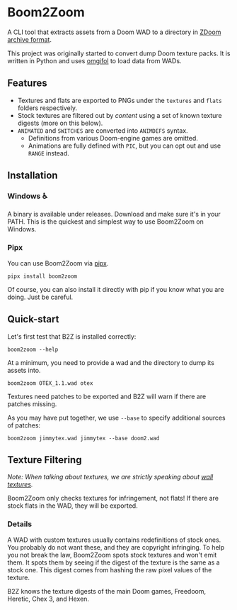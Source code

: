 # Boom2Zoom

A CLI tool that extracts assets from a Doom WAD to a directory in [ZDoom archive format](https://zdoom.org/wiki/Using_ZIPs_as_WAD_replacement).

This project was originally started to convert dump Doom texture packs.
It is written in Python and uses [omgifol](https://github.com/devinacker/omgifol) to load data from WADs.


## Features

- Textures and flats are exported to PNGs under the `textures` and `flats` folders respectively.
- Stock textures are filtered out by *content* using a set of known texture digests (more on this below).
- `ANIMATED` and `SWITCHES` are converted into `ANIMDEFS` syntax.
    - Definitions from various Doom-engine games are omitted.
    - Animations are fully defined with `PIC`, but you can opt out and use `RANGE` instead.

## Installation

### Windows <span title="Boom2Zoom is developed on Windows.">♿</span>

A binary is available under releases.
Download and make sure it's in your PATH.
This is the quickest and simplest way to use Boom2Zoom on Windows.

### Pipx

You can use Boom2Zoom via [pipx](https://pipx.pypa.io/stable/).

```shell
pipx install boom2zoom
```

Of course, you can also install it directly with pip if you know what you are doing. Just be careful.

## Quick-start

Let's first test that B2Z is installed correctly:

```shell
boom2zoom --help
```

At a minimum, you need to provide a wad and the directory to dump its assets into.

```shell
boom2zoom OTEX_1.1.wad otex
```

Textures need patches to be exported and B2Z will warn if there are patches missing.

As you may have put together, we use `--base` to specify additional sources of patches:

```shell
boom2zoom jimmytex.wad jimmytex --base doom2.wad
```

## Texture Filtering

_Note: When talking about textures, we are strictly speaking about [wall textures](https://doomwiki.org/wiki/Texture)._

Boom2Zoom only checks textures for infringement, not flats!
If there are stock flats in the WAD, they will be exported.

### Details

A WAD with custom textures usually contains redefinitions of stock ones.
You probably do not want these, and they are copyright infringing.
To help you not break the law, Boom2Zoom spots stock textures and won't emit them.
It spots them by seeing if the digest of the texture is the same as a stock one.
This digest comes from hashing the raw pixel values of the texture.

B2Z knows the texture digests of the main Doom games, Freedoom, Heretic, Chex 3, and Hexen.
